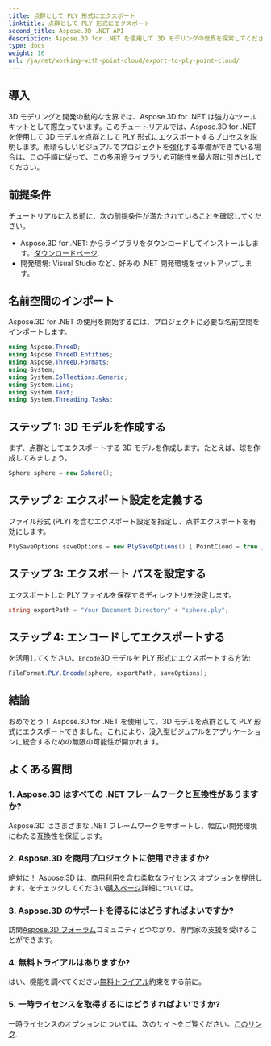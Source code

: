 ```yaml
---
title: 点群として PLY 形式にエクスポート
linktitle: 点群として PLY 形式にエクスポート
second_title: Aspose.3D .NET API
description: Aspose.3D for .NET を使用して 3D モデリングの世界を探索してください。モデルを PLY 形式に簡単にエクスポートする方法を学びましょう。素晴らしいビジュアルでプロジェクトを向上させます。
type: docs
weight: 16
url: /ja/net/working-with-point-cloud/export-to-ply-point-cloud/
---
```

## 導入
3D モデリングと開発の動的な世界では、Aspose.3D for .NET は強力なツールキットとして際立っています。このチュートリアルでは、Aspose.3D for .NET を使用して 3D モデルを点群として PLY 形式にエクスポートするプロセスを説明します。素晴らしいビジュアルでプロジェクトを強化する準備ができている場合は、この手順に従って、この多用途ライブラリの可能性を最大限に引き出してください。
## 前提条件
チュートリアルに入る前に、次の前提条件が満たされていることを確認してください。
-  Aspose.3D for .NET: からライブラリをダウンロードしてインストールします。[ダウンロードページ](https://releases.aspose.com/3d/net/).
- 開発環境: Visual Studio など、好みの .NET 開発環境をセットアップします。
## 名前空間のインポート
Aspose.3D for .NET の使用を開始するには、プロジェクトに必要な名前空間をインポートします。
```csharp
using Aspose.ThreeD;
using Aspose.ThreeD.Entities;
using Aspose.ThreeD.Formats;
using System;
using System.Collections.Generic;
using System.Linq;
using System.Text;
using System.Threading.Tasks;
```
## ステップ 1: 3D モデルを作成する
まず、点群としてエクスポートする 3D モデルを作成します。たとえば、球を作成してみましょう。
```csharp
Sphere sphere = new Sphere();
```
## ステップ 2: エクスポート設定を定義する
ファイル形式 (PLY) を含むエクスポート設定を指定し、点群エクスポートを有効にします。
```csharp
PlySaveOptions saveOptions = new PlySaveOptions() { PointCloud = true };
```
## ステップ 3: エクスポート パスを設定する
エクスポートした PLY ファイルを保存するディレクトリを決定します。
```csharp
string exportPath = "Your Document Directory" + "sphere.ply";
```
## ステップ 4: エンコードしてエクスポートする
を活用してください。`Encode`3D モデルを PLY 形式にエクスポートする方法:
```csharp
FileFormat.PLY.Encode(sphere, exportPath, saveOptions);
```
## 結論
おめでとう！ Aspose.3D for .NET を使用して、3D モデルを点群として PLY 形式にエクスポートできました。これにより、没入型ビジュアルをアプリケーションに統合するための無限の可能性が開かれます。

## よくある質問
### 1. Aspose.3D はすべての .NET フレームワークと互換性がありますか?
Aspose.3D はさまざまな .NET フレームワークをサポートし、幅広い開発環境にわたる互換性を保証します。
### 2. Aspose.3D を商用プロジェクトに使用できますか?
絶対に！ Aspose.3D は、商用利用を含む柔軟なライセンス オプションを提供します。をチェックしてください[購入ページ](https://purchase.aspose.com/buy)詳細については。
### 3. Aspose.3D のサポートを得るにはどうすればよいですか?
訪問[Aspose.3D フォーラム](https://forum.aspose.com/c/3d/18)コミュニティとつながり、専門家の支援を受けることができます。
### 4. 無料トライアルはありますか?
はい、機能を調べてください[無料トライアル](https://releases.aspose.com/)約束をする前に。
### 5. 一時ライセンスを取得するにはどうすればよいですか?
一時ライセンスのオプションについては、次のサイトをご覧ください。[このリンク](https://purchase.aspose.com/temporary-license/).